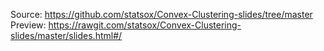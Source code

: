 Source: https://github.com/statsox/Convex-Clustering-slides/tree/master
Preview: https://rawgit.com/statsox/Convex-Clustering-slides/master/slides.html#/